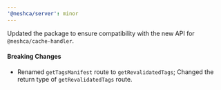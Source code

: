 ```yaml
---
'@neshca/server': minor
---
```


Updated the package to ensure compatibility with the new API for `@neshca/cache-handler`.

#### Breaking Changes

-   Renamed `getTagsManifest` route to `getRevalidatedTags`;
    Changed the return type of `getRevalidatedTags` route.
